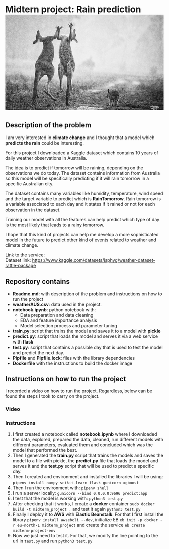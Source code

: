 # Midtern project: Rain prediction![Kangaroos in the rain](https://github.com/batxes/MLzoomcamp/blob/main/midterm_project/kangaroos.jpg)

## Description of the problem

I am very interested in **climate change** and I thought that a model which **predicts the rain** could be interesting.  

For this project I downloaded a Kaggle dataset which contains 10 years of daily weather observations in Australia.  

The idea is to predict if tomorrow will be raining, depending on the observations we do today. The dataset contains information from Australia so this model will be specifically predicting if it will rain tomorrow in a specific Australian city.  

The dataset contains many variables like humidity, temperature, wind speed and the target variable to predict which is **RainTomorrow**. Rain tomorrow is a variable associated to each day and it states if it rained or not for each observation in the dataset.  

Training our model with all the features can help predict which type of day is the most likely that leads to a rainy tomorrow.  

I hope that this kind of projects can help me develop a more sophisticated model in the future to predict other kind of events related to weather and climate change. 

Link to the service:   
Dataset link: https://www.kaggle.com/datasets/jsphyg/weather-dataset-rattle-package


## Repository contains

 - **Readme.md**: with description of the problem and instructions on how to run the project
 - **weatherAUS.csv**: data used in the project.
 - **notebook.ipynb**: python notebook with:
	 - Data preparation and data cleaning
	 - EDA and feature importance analysis
	 - Model selection process and parameter tuning
 - **train.py**: script that trains the model and saves it to a model with **pickle**
 - **predict.py**: script that loads the model and serves it via a web service with **flask**
 - **test.py**: script that contains a possible day that is used to test the model and predict the next day.
 - **Pipfile** and **Pipfile.lock**: files with the library dependencies
 - **Dockerfile** with the instructions to build the docker image
 

## Instructions on how to run the project
I recorded a video on how to run the project. Regardless, below can be found the steps I took to carry on the project.
### Video
### Instructions

 1. I first created a notebook called **notebook.ipynb** where I downloaded the data, explored, prepared the data, cleaned, run different models with different parameters, evaluated them and concluded which was the model that performed the best.
 2. Then I generated the **train.py** script that trains the models and saves the model to a file with pickle, the **predict.py** file that loads the model and serves it and the **test.py** script that will be used to predict a specific day.
 3.  Then I created and environment and installed the libraries I will be using: `pipenv install numpy scikit-learn flask gunicorn xgboost`
 4. Then I run the environment with: `pipenv shell`
 5. I run a server locally: `gunicorn --bind 0.0.0.0:9696 predict:app`
 6. I test that the model is working with: `python3 test.py`
 7. After checking that it works, I create a **docker** container `sudo docker build -t midterm_project .` and test it again `python3 test.py`
 8. Finally I deploy it to **AWS** with **Elastic Beanstalk**. For that I first install the library `pipenv install awsebcli --dev`, initialize EB `eb init -p docker -r eu-north-1 midterm_project` and create the service `eb create midterm-project-env`
 9. Now we just need to test it. For that, we modify the line pointing to the url in `test.py` and run `python3 test.py`



